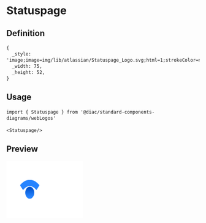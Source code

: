 # Statuspage

## Definition

```
{
  _style: 'image;image=img/lib/atlassian/Statuspage_Logo.svg;html=1;strokeColor=none;',
  _width: 75,
  _height: 52,
}
```

## Usage

```
import { Statuspage } from '@diac/standard-components-diagrams/webLogos'

<Statuspage/>
```

## Preview

<img src="./statuspage.png" width="200"/>
